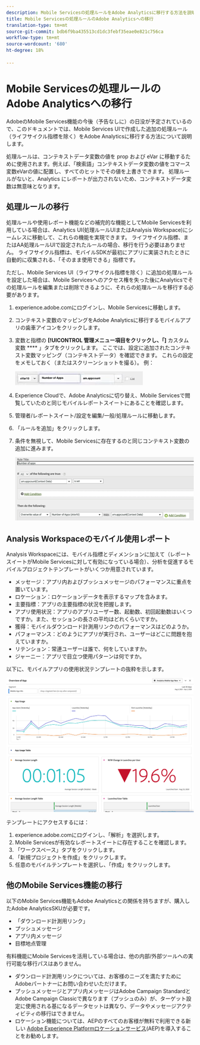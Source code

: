 ```yaml
---
description: Mobile Servicesの処理ルールをAdobe Analyticsに移行する方法を説明します
title: Mobile Servicesの処理ルールのAdobe Analyticsへの移行
translation-type: tm+mt
source-git-commit: bdb6f9ba435513cd1dc3febf35eae0e821c756ca
workflow-type: tm+mt
source-wordcount: '680'
ht-degree: 18%

---
```



# Mobile Servicesの処理ルールのAdobe Analyticsへの移行

AdobeのMobile Services機能の今後（予告なしに）の日没が予定されているので、このドキュメントでは、Mobile Services UIで作成した追加の処理ルール（ライフサイクル指標を除く）をAdobe Analyticsに移行する方法について説明します。

処理ルールは、コンテキストデータ変数の値を prop および eVar に移動するために使用されます。例えば、「検索語」コンテキストデータ変数の値をコマース変数eVarの値に配置し、すべてのヒットでその値を上書きできます。 処理ルールがないと、Analytics にレポートが出力されないため、コンテキストデータ変数は無意味となります。

## 処理ルールの移行

処理ルールや使用レポート機能などの補完的な機能としてMobile Servicesを利用している場合は、Analytics UI(処理ルールUIまたはAnalysis Workspace)にシームレスに移動して、これらの機能を実現できます。 ライフサイクル指標、またはAA処理ルールUIで設定されたルールの場合、移行を行う必要はありません。 ライフサイクル指標は、モバイルSDKが最初にアプリに実装されたときに自動的に収集される、「そのまま使用できる」指標です。

ただし、Mobile Services UI（ライフサイクル指標を除く）に追加の処理ルールを設定した場合は、Mobile Servicesへのアクセス権を失った後にAnalyticsでその処理ルールを編集または削除できるように、それらの処理ルールを移行する必要があります。

1. experience.adobe.comにログインし、Mobile Servicesに移動します。
1. コンテキスト変数のマッピングをAdobe Analyticsに移行するモバイルアプリの歯車アイコンをクリックします。
1. 変数と指標の **[!UICONTROL 管理メニュー項目をクリックし、「]** カスタム変数 **** 」タブをクリックします。 ここでは、設定に追加されたコンテキスト変数マッピング（コンテキストデータ）を確認できます。 これらの設定をメモしておく（またはスクリーンショットを撮る）。 例：

   ![コンテキスト変数](assets/context-var.png)

1. Experience Cloudで、Adobe Analyticsに切り替え、Mobile Servicesで閲覧していたのと同じモバイルレポートスイートにあることを確認します。
1. 管理者/レポートスイート/設定を編集/一般/処理ルールに移動します。
1. 「ルールを追加」をクリックします。
1. 条件を無視して、Mobile Servicesに存在するのと同じコンテキスト変数の追加に進みます。

   ![処理ルール](assets/proc-rule.png)

## Analysis Workspaceのモバイル使用レポート

Analysis Workspaceには、モバイル指標とディメンションに加えて（レポートスイートがMobile Servicesに対して有効になっている場合）、分析を促進するモバイルプロジェクトテンプレートがいくつか用意されています。

* メッセージ：アプリ内およびプッシュメッセージのパフォーマンスに重点を置いています。
* ロケーション：ロケーションデータを表示するマップを含みます。
* 主要指標：アプリの主要指標の状況を把握します。
* アプリ使用状況：アプリのアプリユーザー数、起動数、初回起動数はいくつですか。また、セッションの長さの平均はどれくらいですか。
* 獲得：モバイルダウンロード計測用リンクのパフォーマンスはどのようか。
* パフォーマンス：どのようにアプリが実行され、ユーザーはどこに問題を抱えていますか。
* リテンション：常連ユーザーは誰で、何をしていますか。
* ジャーニー：アプリで目立つ使用パターンは何ですか。

以下に、モバイルアプリの使用状況テンプレートの抜粋を示します。

![モバイルアプリの使用状況](assets/mobile-app-usage.png)

テンプレートにアクセスするには：

1. experience.adobe.comにログインし、「解析」を選択します。
1. Mobile Servicesが有効なレポートスイートに存在することを確認します。
1. 「ワークスペース」タブをクリックします。
1. 「新規プロジェクトを作成」をクリックします。
1. 任意のモバイルテンプレートを選択し、「作成」をクリックします。

## 他のMobile Services機能の移行

以下のMobile Services機能もAdobe Analyticsとの関係を持ちますが、購入したAdobe AnalyticsSKUが必要です。

* 「ダウンロード計測用リンク」
* プッシュメッセージ
* アプリ内メッセージ
* 目標地点管理

有料機能にMobile Servicesを活用している場合は、他の内部/外部ツールへの実行可能な移行パスはありません。

* ダウンロード計測用リンクについては、お客様のニーズを満たすためにAdobeパートナーにお問い合わせいただけます。
* プッシュメッセージとアプリ内メッセージはAdobe Campaign StandardとAdobe Campaign Classicで異なります（プッシュのみ）が、ターゲット設定に使用される基になるデータセットは異なり、データやメッセージアクティビティの移行はできません。
* ロケーション機能については、AEPのすべてのお客様が無料で利用できる新しい [Adobe Experience Platformロケーションサービス](https://www.adobe.com/experience-platform/location-service.html)(AEP)を導入することをお勧めします。
